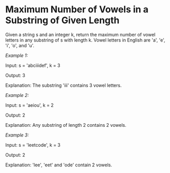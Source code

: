 # Maximum Number of Vowels in a Substring of Given Length

Given a string s and an integer k, return the maximum number of vowel letters in any substring of s with length k. Vowel letters in English are 'a', 'e', 'i', 'o', and 'u'.

*Example 1:*

Input: s = 'abciiidef', k = 3

Output: 3

Explanation: The substring 'iii' contains 3 vowel letters.

*Example 2:*

Input: s = 'aeiou', k = 2

Output: 2

Explanation: Any substring of length 2 contains 2 vowels.

*Example 3:*

Input: s = 'leetcode', k = 3

Output: 2

Explanation: 'lee', 'eet' and 'ode' contain 2 vowels.